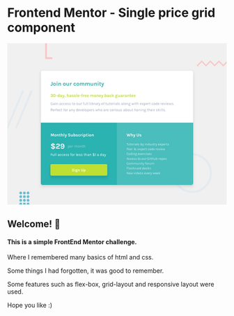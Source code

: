 # Frontend Mentor - Single price grid component

![Design preview for the Single price grid component coding challenge](./design/desktop-preview.jpg)

## Welcome! 👋

####  This is a simple FrontEnd Mentor challenge.

Where I remembered many basics of html and css.

Some things I had forgotten, it was good to remember.

Some features such as flex-box, grid-layout and responsive layout were used.

Hope you like  :)